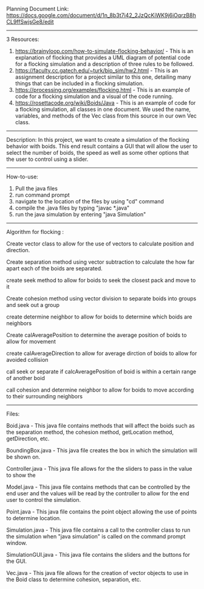 Planning Document Link:
https://docs.google.com/document/d/1n_8b3t7i42_2JzQcKiWK9j6iOqrzB8hCL9ffSwjsGe8/edit

---------------------------------------------------------------------------------------------

3 Resources:

1) https://brainyloop.com/how-to-simulate-flocking-behavior/ - This is an explanation of flocking that provides a UML diagram of potential code for a flocking simulation and a description of three rules to be followed.
2) https://faculty.cc.gatech.edu/~turk/bio_sim/hw2.html - This is an assignment description for a project similar to this one, detailing many things that can be included in a flocking simulation.
3) https://processing.org/examples/flocking.html - This is an example of code for a flocking simulation and a visual of the code running.
4) https://rosettacode.org/wiki/Boids/Java - This is an example of code for a flocking simulation, all classes in one document. We used the name, variables, and methods of the Vec class from this source in our own Vec class.
---------------------------------------------------------------------------------------------
Description:
 In this project, we want to create a simulation of the flocking behavior with boids. This end result contains a GUI that will allow the user to select the number of boids, the speed as well as some other options that the user to control using a slider.

 ----------------------------------------------------------------------------------------------
 How-to-use:

 1) Pull the java files
 2) run command prompt
 3) navigate to the location of the files by using "cd" command
 4) compile the .java files by typing "javac *.java"
 5) run the java simulation by entering "java Simulation"

 
----------------------------------------------------------------------------------------------

Algorithm for flocking :

Create vector class to allow for the use of vectors to calculate position and direction. 

Create separation method using vector subtraction to calculate the how far apart each of the boids are separated.

create seek method to allow for boids to seek the closest pack and move to it

Create cohesion method using vector division to separate boids into groups and seek out a group

create determine neighbor to allow for boids to determine which boids are neighbors

Create calAveragePosition to determine the average position of boids to allow for movement

create calAverageDirection to allow for average dirction of boids to allow for avoided collision

call seek or separate if calcAveragePosition of boid is within a certain range of another boid

call cohesion and determine neighbor to allow for boids to move according to their surrounding neighbors



----------------------------------------------------------------------------------------------
Files:

Boid.java - This java file contains methods that will affect the boids such as the separation method, the cohesion method, getLocation method, getDirection,  etc. 



BoundingBox.java - This java file creates the box in which the simulation will be shown on.



Controller.java - This java file allows for the the sliders to pass in the value to show the 



Model.java - This java file contains methods that can be controlled by the end user and the values will be read by the controller to allow for the end user to control the simulation.



Point.java - This java file contains the point object allowing the use of points to determine location.



Simulation.java - This java file contains a call to the controller class to run the simulation when "java simulation" is called on the command prompt window.



SimulationGUI.java - This java file contains the sliders and the buttons for the GUI. 



Vec.java - This java file allows for the creation of vector objects to use in the Boid class to determine cohesion, separation, etc.


